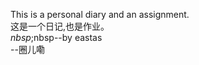 This is a personal diary and an assignment. <br>
这是一个日记,也是作业。<br> 
                            $nbsp;$nbsp--by eastas <br>
                            --圈儿嘞
